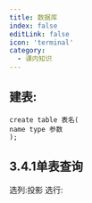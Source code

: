 ```yaml
---
title: 数据库
index: false
editLink: false
icon: 'terminal'
category:
  - 课内知识
---
```


## 建表:

```
create table 表名(
name type 参数
);
```
## 3.4.1单表查询
选列:投影
选行:
